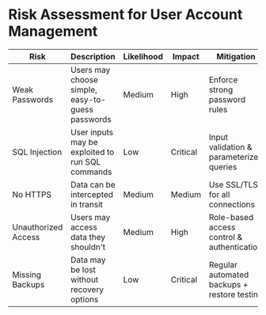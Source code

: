 # Risk Assessment for User Account Management

| Risk                    | Description                                      | Likelihood | Impact   | Mitigation                                  |
|-------------------------|--------------------------------------------------|------------|----------|----------------------------------------------|
| Weak Passwords          | Users may choose simple, easy-to-guess passwords| Medium     | High     | Enforce strong password rules               |
| SQL Injection           | User inputs may be exploited to run SQL commands| Low        | Critical | Input validation & parameterized queries    |
| No HTTPS                | Data can be intercepted in transit              | Medium     | Medium   | Use SSL/TLS for all connections             |
| Unauthorized Access     | Users may access data they shouldn't            | Medium     | High     | Role-based access control & authentication  |
| Missing Backups         | Data may be lost without recovery options       | Low        | Critical | Regular automated backups + restore testing |
